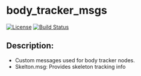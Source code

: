 # body_tracker_msgs

[![License](https://img.shields.io/badge/License-Apache%202.0-blue.svg)](https://opensource.org/licenses/Apache-2.0)
[![Build Status](https://travis-ci.org/smihael/body_tracker_msgs.svg?branch=master)](https://travis-ci.org/shinselrobots/body_tracker_msgs)

## Description:
   - Custom messages used for body tracker nodes.
   - Skelton.msg: Provides skeleton tracking info
   

